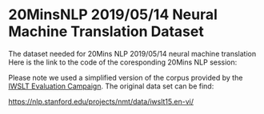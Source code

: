 # 20MinsNLP 2019/05/14 Neural Machine Translation Dataset
The dataset needed for 20Mins NLP 2019/05/14 neural machine translation
Here is the link to the code of the coresponding 20Mins NLP session:



Please note we used a simplified version of the corpus provided by the [IWSLT Evaluation Campaign](https://sites.google.com/site/iwsltevaluation2015/). The original data set can be find:

https://nlp.stanford.edu/projects/nmt/data/iwslt15.en-vi/
